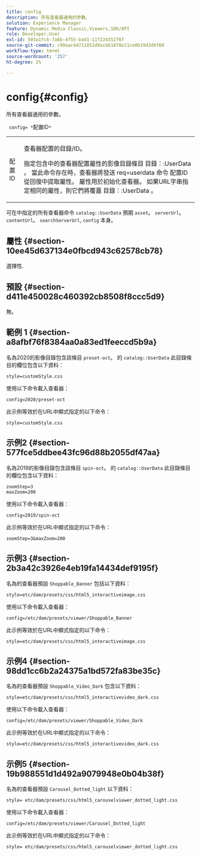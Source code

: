 ```yaml
---
title: config
description: 所有查看器通用的參數。
solution: Experience Manager
feature: Dynamic Media Classic,Viewers,SDK/API
role: Developer,User
exl-id: 503a1fc6-7a6b-4f55-bad1-11f22435276f
source-git-commit: c99aac44711852d8ac661878e11ce0b19d3dbf60
workflow-type: tm+mt
source-wordcount: '257'
ht-degree: 2%

---
```


# config{#config}

所有查看器通用的參數。

` config= *`配置ID`*`

<table id="table_9B98C97485DD4DEB8A6ECBCE8DF6B886"> 
 <tbody> 
  <tr> 
   <td colname="col1"> <p> <span class="codeph"> <span class="varname"> 配置ID </span> </span> </p> </td> 
   <td colname="col2"> <p>查看器配置的目錄/ID。 </p> <p> 指定包含中的查看器配置屬性的影像目錄條目 <span class="codeph"> 目錄：:UserData </span>。 當此命令存在時，查看器將發送 <span class="codeph"> req=userdata </span> 命令 <span class="codeph"> 配置ID </span> 從回復中提取屬性。 屬性用於初始化查看器。 如果URL字串指定相同的屬性，則它們將覆蓋 <span class="codeph"> 目錄：:UserData </span>。 </p> </td> 
  </tr> 
 </tbody> 
</table>

可在中指定的所有查看器命令 `catalog::UserData` 預期 `asset`。 `serverUrl`。 `contentUrl`。 `searchServerUrl`, `config` 本身。

## 屬性 {#section-10ee45d637134e0fbcd943c62578cb78}

選擇性.

## 預設 {#section-d411e450028c460392cb8508f8ccc5d9}

無。

## 範例 1 {#section-a8afbf76f8384aa0a83ed1feeccd5b9a}

名為2020的影像目錄包含該條目 `preset-oct`。 的 `catalog::UserData` 此目錄條目的欄位包含以下資料：

```
style=customStyle.css
```

使用以下命令載入查看器：

```
config=2020/preset-oct
```

此示例等效於在URL中顯式指定的以下命令：

```
style=customStyle.css
```

## 示例2 {#section-577fce5ddbee43fc96d88b2055df47aa}

名為2019的影像目錄包含該條目 `spin-oct`。 的 `catalog::UserData` 此目錄條目的欄位包含以下資料：

```
zoomStep=3 
maxZoom=200
```

使用以下命令載入查看器：

```
config=2019/spin-oct
```

此示例等效於在URL中顯式指定的以下命令：

```
zoomStep=3&maxZoom=200
```

## 示例3 {#section-2b3a42c3926e4eb19fa14434def9195f}

名為的查看器預設 `Shoppable_Banner` 包括以下資料：

```
style=etc/dam/presets/css/html5_interactiveimage.css
```

使用以下命令載入查看器：

```
config=/etc/dam/presets/viewer/Shoppable_Banner
```

此示例等效於在URL中顯式指定的以下命令：

`style=etc/dam/presets/css/html5_interactiveimage.css`

## 示例4 {#section-98dd1cc6b2a24375a1bd572fa83be35c}

名為的查看器預設 `Shoppable_Video_Dark` 包含以下資料：

```
style=etc/dam/presets/css/html5_interactivevideo_dark.css
```

使用以下命令載入查看器：

```
config=/etc/dam/presets/viewer/Shoppable_Video_Dark
```

此示例等效於在URL中顯式指定的以下命令：

```
style=etc/dam/presets/css/html5_interactivevideo_dark.css
```

## 示例5 {#section-19b988551d1d492a9079948e0b04b38f}

名為的查看器預設 `Carousel_Dotted_light` 以下資料：

```
style= etc/dam/presets/css/html5_carouselviewer_dotted_light.css
```

使用以下命令載入查看器：

```
config=/etc/dam/presets/viewer/Carousel_Dotted_light
```

此示例等效於在URL中顯式指定的以下命令：

```
style= etc/dam/presets/css/html5_carouselviewer_dotted_light.css
```
